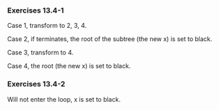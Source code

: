### Exercises 13.4-1
Case 1, transform to 2, 3, 4.

Case 2, if terminates, the root of the subtree (the new x) is set to black.

Case 3, transform to 4.

Case 4, the root (the new x) is set to black.

### Exercises 13.4-2
Will not enter the loop, x is set to black.



